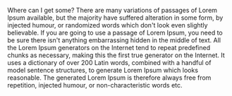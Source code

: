 Where can I get some?
There are many variations of passages of Lorem Ipsum available, but the majority have suffered alteration in some form, by injected humour, 
or randomized words which don't look even slightly believable. If you are going to use a passage of Lorem Ipsum, you need to be sure there 
isn't anything embarrassing hidden in the middle of text. All the Lorem Ipsum generators on the Internet tend to repeat predefined chunks 
as necessary, making this the first true generator on the Internet. It uses a dictionary of over 200 Latin words, combined with a handful
 of model sentence structures, to generate Lorem Ipsum which looks reasonable. The generated Lorem Ipsum is therefore always free from repetition, 
 injected humour, or non-characteristic words etc.
